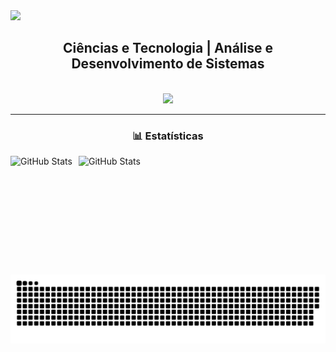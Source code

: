 <img src="https://readme-typing-svg.herokuapp.com/?font=Righteous&size=35&center=true&vCenter=true&width=500&height=70&duration=4000&lines=Olá!+👋;+Seja+bem-vindo!;" />

<div align="center">
  <h2>Ciências e Tecnologia | Análise e Desenvolvimento de Sistemas</h2>
</div>

<br>


<div align="center">  
<img src="https://skillicons.dev/icons?i=html,css,js,ts,python,java,nodejs,cpp,react,git,github,linux,vscode,notion&theme=dark" />
 
<br>
<hr>


### 📊 Estatísticas

<p>
  <img 
    align="left" 
    alt="GitHub Stats" 
    height="189" 
    style="padding-right: 10px;" 
    src="https://github-readme-stats.vercel.app/api?username=Eng-Paulo&show_icons=true&theme=tokyonight&include_all_commits=true&locale=pt-br" 
  />

<img 
      align="left" 
      alt="GitHub Stats" 
      height="190" 
      src="https://github-readme-stats.vercel.app/api/top-langs/?username=Eng-Paulo&theme=tokyonight&layout=compact&custom_title=Tecnologias&langs_count=9" 
  />

</p>

 



![Snake animation](https://github.com/betafontes/betafontes/blob/output/github-contribution-grid-snake.svg)
</div>
<br>
<p>
 




 

